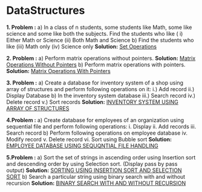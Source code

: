 # DataStructures

**1. Problem :**
    a) In a class of n students,  some students like  Math, some like  science and some like  both  the subjects. 
    Find  the students who like  ( i)  Either Math or Science (ii)  Both Math and Science
    b) Find  the students who like  (iii)  Math only  (iv) Science only
    **Solution:**  [Set Operations](https://github.com/sohamtupe55/DataStructures/blob/master/setoperations.cpp)

**2. Problem :**
    a) Perform matrix operations without pointers.
    **Solution:** [Matrix Operations Without Pointers](https://github.com/sohamtupe55/DataStructures/blob/master/matrixwithoutpointer.cpp)
    b) Perform matrix operations with pointers.
   **Solution:** [Matrix Operations With Pointers](https://github.com/sohamtupe55/DataStructures/blob/master/matrixwithpointer.cpp)
   
**3. Problem :**
    a) Create a database for inventory  system of a shop using  array of structures and perform following  operations  on it:  i.) Add record    ii.)  Display  Database
    b) In the inventory  system database iii.)  Search record iv.)  Delete record v.)  Sort  records
    **Solution:** [INVENTORY SYSTEM USING ARRAY OF STRUCTURES](https://github.com/sohamtupe55/DataStructures/blob/master/inventory.cpp)

**4.Problem :**
    a)  Create database for employees of an organization  using  sequential  file  and perform following operations:   i. Display  ii.  Add records iii.  Search record
    b) Perform following  operations  on  employee database iv. Modify record v. Delete record vi.  Sort using Bubble  sort
    **Solution:** [EMPLOYEE DATABASE USING SEQUQNTIAL FILE HANDLING](https://github.com/sohamtupe55/DataStructures/blob/master/seqfile.c)
    
**5.Problem :**
    a) Sort the set of strings in  ascending order using  Insertion  sort and descending  order by using  Selection sort. (Display  pass by pass output)
    **Solution:** [SORTING USING INSERTION SORT AND SELECTION SORT](https://github.com/sohamtupe55/DataStructures/blob/master/sortselins.cpp)
    b) Search a particular  string  using  binary  search with and without  recursion
    **Solution:** [BINARY SEARCH WITH AND WITHOUT RECURSION](https://github.com/sohamtupe55/DataStructures/blob/master/binsearch.cpp)
    

